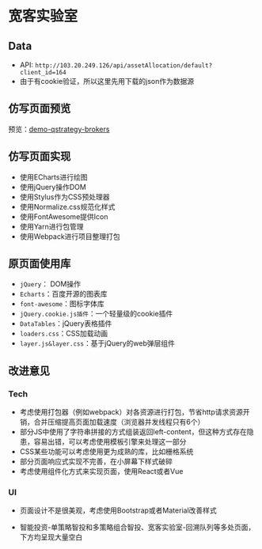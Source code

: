 # 宽客实验室

## Data
- API: `http://103.20.249.126/api/assetAllocation/default?client_id=164`
- 由于有cookie验证，所以这里先用下载的json作为数据源

## 仿写页面预览
预览：[demo-qstrategy-brokers](https://taylor-chan.github.io/demo-qstrategy-brokers/dist/)

## 仿写页面实现

- 使用ECharts进行绘图
- 使用jQuery操作DOM
- 使用Stylus作为CSS预处理器
- 使用Normalize.css规范化样式
- 使用FontAwesome提供Icon
- 使用Yarn进行包管理
- 使用Webpack进行项目整理打包

## 原页面使用库

- `jQuery`： DOM操作
- `Echarts`：百度开源的图表库
- `font-awesome`：图标字体库
- `jQuery.cookie.js插件`：一个轻量级的cookie插件
- `DataTables`：jQuery表格插件
- `loaders.css`：CSS加载动画
- `layer.js&layer.css`：基于jQuery的web弹层组件


## 改进意见

### Tech

- 考虑使用打包器（例如webpack）对各资源进行打包，节省http请求资源开销，合并压缩提高页面加载速度（浏览器并发线程只有6个）
- 部分JS中使用了字符串拼接的方式组装返回left-content，但这种方式存在隐患，容易出错，可以考虑使用模板引擎来处理这一部分
- CSS某些功能可以考虑使用更为成熟的库，比如栅格系统
- 部分页面响应式实现不完善，在小屏幕下样式破碎
- 考虑使用组件化方式来实现页面，使用React或者Vue

### UI

- 页面设计不是很美观，考虑使用Bootstrap或者Material改善样式


- 智能投资-单策略智投和多策略组合智投、宽客实验室-回溯队列等多处页面，下方均呈现大量空白


